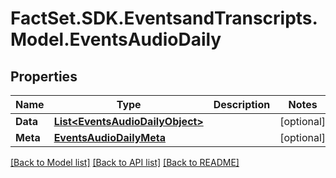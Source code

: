 # FactSet.SDK.EventsandTranscripts.Model.EventsAudioDaily

## Properties

Name | Type | Description | Notes
------------ | ------------- | ------------- | -------------
**Data** | [**List&lt;EventsAudioDailyObject&gt;**](EventsAudioDailyObject.md) |  | [optional] 
**Meta** | [**EventsAudioDailyMeta**](EventsAudioDailyMeta.md) |  | [optional] 

[[Back to Model list]](../README.md#documentation-for-models) [[Back to API list]](../README.md#documentation-for-api-endpoints) [[Back to README]](../README.md)

